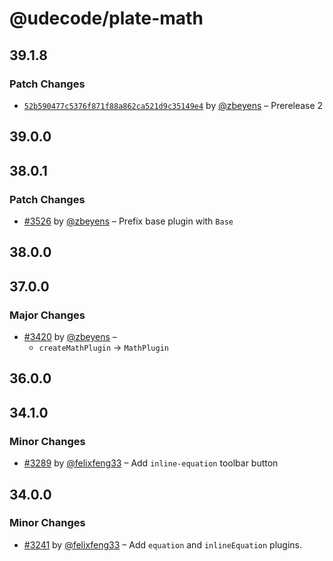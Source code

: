 # @udecode/plate-math

## 39.1.8

### Patch Changes

- [`52b590477c5376f871f88a862ca521d9c35149e4`](https://github.com/udecode/plate/commit/52b590477c5376f871f88a862ca521d9c35149e4) by [@zbeyens](https://github.com/zbeyens) – Prerelease 2

## 39.0.0

## 38.0.1

### Patch Changes

- [#3526](https://github.com/udecode/plate/pull/3526) by [@zbeyens](https://github.com/zbeyens) – Prefix base plugin with `Base`

## 38.0.0

## 37.0.0

### Major Changes

- [#3420](https://github.com/udecode/plate/pull/3420) by [@zbeyens](https://github.com/zbeyens) –
  - `createMathPlugin` -> `MathPlugin`

## 36.0.0

## 34.1.0

### Minor Changes

- [#3289](https://github.com/udecode/plate/pull/3289) by [@felixfeng33](https://github.com/felixfeng33) – Add `inline-equation` toolbar button

## 34.0.0

### Minor Changes

- [#3241](https://github.com/udecode/plate/pull/3241) by [@felixfeng33](https://github.com/felixfeng33) – Add `equation` and `inlineEquation` plugins.
